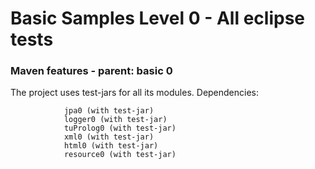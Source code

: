 Basic Samples Level 0 - All eclipse tests
=========================================

### Maven features - parent: basic 0

The project uses test-jars for all its modules.
Dependencies:

				jpa0 (with test-jar)
				logger0 (with test-jar)
				tuProlog0 (with test-jar)
				xml0 (with test-jar)
				html0 (with test-jar)
				resource0 (with test-jar)

